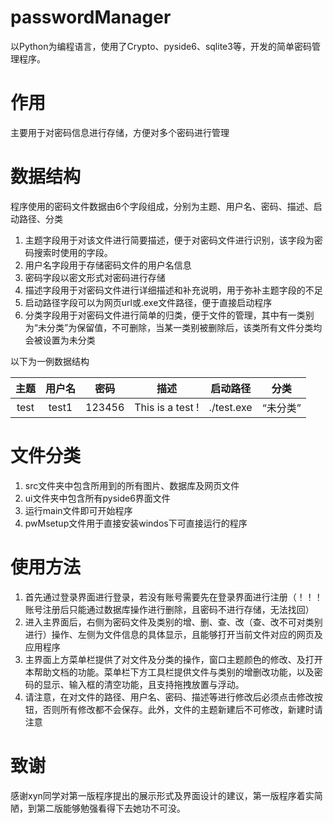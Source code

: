 # passwordManager
以Python为编程语言，使用了Crypto、pyside6、sqlite3等，开发的简单密码管理程序。

# 作用

主要用于对密码信息进行存储，方便对多个密码进行管理

# 数据结构

程序使用的密码文件数据由6个字段组成，分别为主题、用户名、密码、描述、启动路径、分类

1. 主题字段用于对该文件进行简要描述，便于对密码文件进行识别，该字段为密码搜索时使用的字段。
2. 用户名字段用于存储密码文件的用户名信息
3. 密码字段以密文形式对密码进行存储
4. 描述字段用于对密码文件进行详细描述和补充说明，用于弥补主题字段的不足
5. 启动路径字段可以为网页url或.exe文件路径，便于直接启动程序
6. 分类字段用于对密码文件进行简单的归类，便于文件的管理，其中有一类别为“未分类”为保留值，不可删除，当某一类别被删除后，该类所有文件分类均会被设置为未分类

以下为一例数据结构

| 主题 | 用户名 |  密码  |       描述       | 启动路径   |   分类   |
| :--: | :----: | :----: | :--------------: | ---------- | :------: |
| test | test1  | 123456 | This is a test ! | ./test.exe | “未分类” |

# 文件分类
1. src文件夹中包含所用到的所有图片、数据库及网页文件
2. ui文件夹中包含所有pyside6界面文件
3. 运行main文件即可开始程序
4. pwMsetup文件用于直接安装windos下可直接运行的程序

# 使用方法

1. 首先通过登录界面进行登录，若没有账号需要先在登录界面进行注册（！！！账号注册后只能通过数据库操作进行删除，且密码不进行存储，无法找回）
2. 进入主界面后，右侧为密码文件及类别的增、删、查、改（查、改不可对类别进行）操作、左侧为文件信息的具体显示，且能够打开当前文件对应的网页及应用程序
3. 主界面上方菜单栏提供了对文件及分类的操作，窗口主题颜色的修改、及打开本帮助文档的功能。菜单栏下方工具栏提供文件与类别的增删改功能，以及密码的显示、输入框的清空功能，且支持拖拽放置与浮动。
4. 请注意，在对文件的路径、用户名、密码、描述等进行修改后必须点击修改按钮，否则所有修改都不会保存。此外，文件的主题新建后不可修改，新建时请注意

# 致谢

感谢xyn同学对第一版程序提出的展示形式及界面设计的建议，第一版程序着实简陋，到第二版能够勉强看得下去她功不可没。

